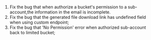 1. Fix the bug that when authorize a bucket's permission to a sub-account,the information in the email is incomplete.
2. Fix the bug that the generated file download link has undefined field when using custom endpoint;
3. Fix the bug that 'No Permission' error when authorized sub-account back to limited bucket;